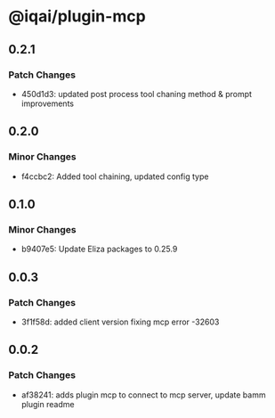 # @iqai/plugin-mcp

## 0.2.1

### Patch Changes

- 450d1d3: updated post process tool chaning method & prompt improvements

## 0.2.0

### Minor Changes

- f4ccbc2: Added tool chaining, updated config type

## 0.1.0

### Minor Changes

- b9407e5: Update Eliza packages to 0.25.9

## 0.0.3

### Patch Changes

- 3f1f58d: added client version fixing mcp error -32603

## 0.0.2

### Patch Changes

- af38241: adds plugin mcp to connect to mcp server, update bamm plugin readme
